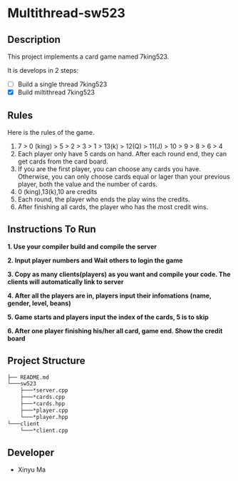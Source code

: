 # Multithread-sw523

## Description
This project implements a card game named 7king523.  

It is develops in 2 steps:
- [ ] Build a single thread 7king523
- [x] Build miltithread 7king523

## Rules
Here is the rules of the game.
1. 7 > 0 (king) > 5 > 2 > 3 > 1 > 13(k) > 12(Q) > 11(J) > 10 > 9 > 8 > 6 > 4
2. Each player only have 5 cards on hand. After each round end, they can get cards from the card board.
2. If you are the first player, you can choose any cards you have. Otherwise, you can only choose cards equal or lager than your previous player, both the value and the number of cards.
2. 0 (king),13(k),10 are credits
3. Each round, the player who ends the play wins the credits.
4. After finishing all cards, the player who has the most credit wins.


## Instructions To Run
**1. Use your compiler build and compile the server**

**2. Input player numbers and Wait others to login the game**  

**3. Copy as many clients(players) as you want and compile your code. The clients will automatically link to server**  

**4. After all the players are in, players input their infomations (name, gender, level, beans)**  

**5. Game starts and players input the index of the cards, 5 is to skip**  

**6. After one player finishing his/her all card, game end. Show the credit board**

## Project Structure
```bash
├── README.md
└───sw523
    ├───*server.cpp
    ├───*cards.cpp
    ├───*cards.hpp
    ├───*player.cpp
    └───*player.hpp  
└───client
    └───*client.cpp
```


## Developer
- Xinyu Ma
